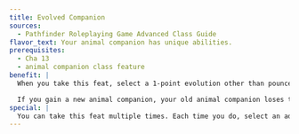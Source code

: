 ```yaml
---
title: Evolved Companion
sources:
  - Pathfinder Roleplaying Game Advanced Class Guide
flavor_text: Your animal companion has unique abilities.
prerequisites:
  - Cha 13
  - animal companion class feature
benefit: |
  When you take this feat, select a 1-point evolution other than pounce or reach from those available to a summoner's eidolon. Your animal companion gains this evolution. The animal companion must conform to any limitations of the evolution. For instance, you can give the mount evolution only to an animal companion of an appropriate size and base form.

  If you gain a new animal companion, your old animal companion loses this evolution, and you can select a new 1-point evolution for the new animal companion.
special: |
  You can take this feat multiple times. Each time you do, select an additional 1-point evolution for your animal companion.
---
```


